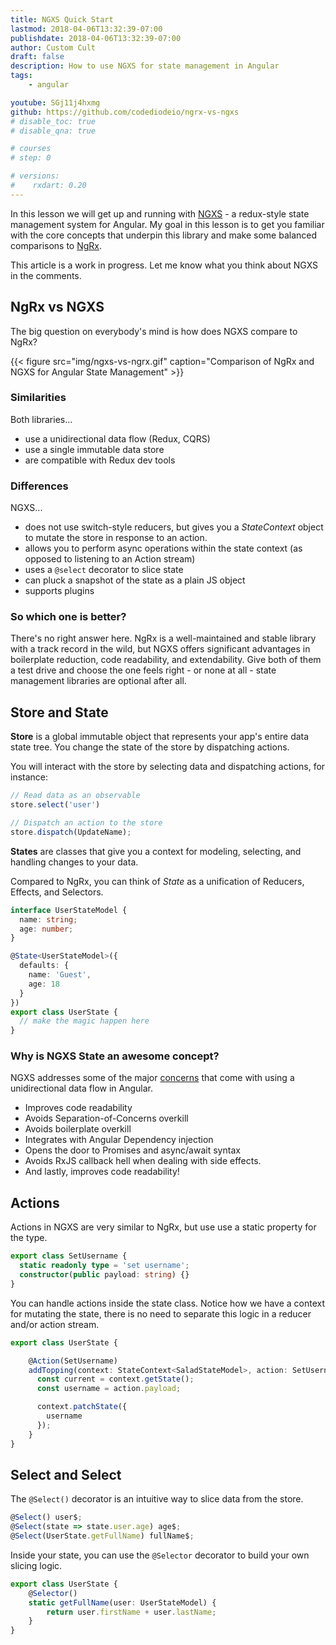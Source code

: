 ```yaml
---
title: NGXS Quick Start
lastmod: 2018-04-06T13:32:39-07:00
publishdate: 2018-04-06T13:32:39-07:00
author: Custom Cult
draft: false
description: How to use NGXS for state management in Angular 
tags: 
    - angular

youtube: SGj11j4hxmg
github: https://github.com/codediodeio/ngrx-vs-ngxs
# disable_toc: true
# disable_qna: true

# courses
# step: 0

# versions:
#    rxdart: 0.20
---
```


In this lesson we will get up and running with [NGXS](https://github.com/ngxs/store) - a redux-style state management system for Angular. My goal in this lesson is to get you familiar with the core concepts that underpin this library and make some balanced comparisons to [NgRx](https://github.com/ngrx/platform). 

<p class="warn">This article is a work in progress. Let me know what you think about NGXS in the comments. </p> 

## NgRx vs NGXS

The big question on everybody's mind is how does NGXS compare to NgRx? 

{{< figure src="img/ngxs-vs-ngrx.gif" caption="Comparison of NgRx and NGXS for Angular State Management" >}}

### Similarities

Both libraries...

- use a unidirectional data flow (Redux, CQRS)
- use a single immutable data store
- are compatible with Redux dev tools

### Differences

NGXS...

- does not use switch-style reducers, but gives you a *StateContext* object to mutate the store in response to an action. 
- allows you to perform async operations within the state context (as opposed to listening to an Action stream)
- uses a `@select` decorator to slice state
- can pluck a snapshot of the state as a plain JS object
- supports plugins


### So which one is better?

There's no right answer here. NgRx is a well-maintained and stable library with a track record in the wild, but NGXS offers significant advantages in boilerplate reduction, code readability, and extendability. Give both of them a test drive and choose the one feels right - or none at all - state management libraries are optional after all.  


## Store and State

**Store** is a global immutable object that represents your app's entire data state tree. 
You change the state of the store by dispatching actions. 

You will interact with the store by selecting data and dispatching actions, for instance: 

```typescript
// Read data as an observable
store.select('user')

// Dispatch an action to the store
store.dispatch(UpdateName);
```

**States** are classes that give you a context for modeling, selecting, and handling changes to your data.

Compared to NgRx, you can think of *State* as a unification of Reducers, Effects, and Selectors.

```typescript
interface UserStateModel {
  name: string;
  age: number;
}

@State<UserStateModel>({
  defaults: {
    name: 'Guest',
    age: 18
  }
})
export class UserState {
  // make the magic happen here
}
```

### Why is NGXS State an awesome concept?

NGXS addresses some of the major [concerns](https://ngxs.gitbook.io/ngxs/introduction/why) that come with using a unidirectional data flow in Angular. 

- Improves code readability
- Avoids Separation-of-Concerns overkill
- Avoids boilerplate overkill
- Integrates with Angular Dependency injection
- Opens the door to Promises and async/await syntax
- Avoids RxJS callback hell when dealing with side effects.
- And lastly, improves code readability!


## Actions

Actions in NGXS are very similar to NgRx, but use use a static property for the type.

```typescript
export class SetUsername {
  static readonly type = 'set username';
  constructor(public payload: string) {}
}
```

You can handle actions inside the state class. Notice how we have a context for mutating the state, there is no need to separate this logic in a reducer and/or action stream.  

```typescript
export class UserState {

    @Action(SetUsername)
    addTopping(context: StateContext<SaladStateModel>, action: SetUsername) {
      const current = context.getState();
      const username = action.payload;

      context.patchState({
        username
      });
    }
}
```

## Select and Select

The `@Select()` decorator is an intuitive way to slice data from the store. 

```typescript
@Select() user$;
@Select(state => state.user.age) age$;
@Select(UserState.getFullName) fullName$;
```

Inside your state, you can use the `@Selector` decorator to build your own slicing logic. 

```typescript
export class UserState {
    @Selector()
    static getFullName(user: UserStateModel) {
        return user.firstName + user.lastName;
    }
}
```